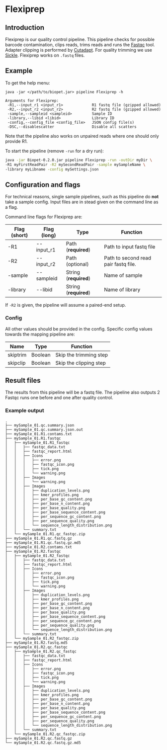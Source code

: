 # Flexiprep

## Introduction
Flexiprep is our quality control pipeline. This pipeline checks for possible barcode contamination, clips reads, trims reads and runs
the <a href="http://www.bioinformatics.babraham.ac.uk/projects/fastqc/" target="_blank">Fastqc</a> tool.
Adapter clipping is performed by <a href="https://github.com/marcelm/cutadapt" target="_blank">Cutadapt</a>.
For quality trimming we use <a href="https://github.com/najoshi/sickle" target="_blank">Sickle</a>.
Flexiprep works on `.fastq` files.


## Example

To get the help menu:
~~~
java -jar </path/to/biopet.jar> pipeline Flexiprep -h

Arguments for Flexiprep:
 -R1,--input_r1 <input_r1>             R1 fastq file (gzipped allowed)
 -R2,--input_r2 <input_r2>             R2 fastq file (gzipped allowed)
 -sample,--sampleid <sampleid>         Sample ID
 -library,--libid <libid>              Library ID
 -config,--config_file <config_file>   JSON config file(s)
 -DSC,--disablescatter                 Disable all scatters
~~~

Note that the pipeline also works on unpaired reads where one should only provide R1.


To start the pipeline (remove `-run` for a dry run):
~~~bash
java -jar Biopet-0.2.0.jar pipeline Flexiprep -run -outDir myDir \
-R1 myFirstReadPair -R2 mySecondReadPair -sample mySampleName \
-library myLibname -config mySettings.json
~~~


## Configuration and flags
For technical reasons, single sample pipelines, such as this pipeline do **not** take a sample config.
Input files are in stead given on the command line as a flag.

Command line flags for Flexiprep are:

| Flag  (short)| Flag (long) | Type | Function |
| ------------ | ----------- | ---- | -------- |
| -R1 | --input_r1 | Path (**required**) | Path to input fastq file |
| -R2 | --input_r2 | Path (optional) | Path to second read pair fastq file. |
| -sample | --sampleid | String (**required**) | Name of sample |
| -library | --libid | String (**required**) | Name of library |

If `-R2` is given, the pipeline will assume a paired-end setup.

### Config

All other values should be provided in the config. Specific config values towards the mapping pipeline are:

| Name | Type | Function |
| ---- | ---- | -------- |
| skiptrim | Boolean | Skip the trimming step |
| skipclip | Boolean | Skip the clipping step |

## Result files
The results from this pipeline will be a fastq file.
The pipeline also outputs 2 Fastqc runs one before and one after quality control.

### Example output

~~~
.
├── mySample_01.qc.summary.json
├── mySample_01.qc.summary.json.out
├── mySample_01.R1.contams.txt
├── mySample_01.R1.fastqc
│   ├── mySample_01.R1_fastqc
│   │   ├── fastqc_data.txt
│   │   ├── fastqc_report.html
│   │   ├── Icons
│   │   │   ├── error.png
│   │   │   ├── fastqc_icon.png
│   │   │   ├── tick.png
│   │   │   └── warning.png
│   │   ├── Images
│   │   │   └── warning.png
│   │   ├── Images
│   │   │   ├── duplication_levels.png
│   │   │   ├── kmer_profiles.png
│   │   │   ├── per_base_gc_content.png
│   │   │   ├── per_base_n_content.png
│   │   │   ├── per_base_quality.png
│   │   │   ├── per_base_sequence_content.png
│   │   │   ├── per_sequence_gc_content.png
│   │   │   ├── per_sequence_quality.png
│   │   │   └── sequence_length_distribution.png
│   │   └── summary.txt
│   └── mySample_01.R1.qc_fastqc.zip
├── mySample_01.R1.qc.fastq.gz
├── mySample_01.R1.qc.fastq.gz.md5
├── mySample_01.R2.contams.txt
├── mySample_01.R2.fastqc
│   ├── mySample_01.R2_fastqc
│   │   ├── fastqc_data.txt
│   │   ├── fastqc_report.html
│   │   ├── Icons
│   │   │   ├── error.png
│   │   │   ├── fastqc_icon.png
│   │   │   ├── tick.png
│   │   │   └── warning.png
│   │   ├── Images
│   │   │   ├── duplication_levels.png
│   │   │   ├── kmer_profiles.png
│   │   │   ├── per_base_gc_content.png
│   │   │   ├── per_base_n_content.png
│   │   │   ├── per_base_quality.png
│   │   │   ├── per_base_sequence_content.png
│   │   │   ├── per_sequence_gc_content.png
│   │   │   ├── per_sequence_quality.png
│   │   │   └── sequence_length_distribution.png
│   │   └── summary.txt
│   └── mySample_01.R2_fastqc.zip
├── mySample_01.R2.fastq.md5
├── mySample_01.R2.qc.fastqc
│   ├── mySample_01.R2.qc_fastqc
│   │   ├── fastqc_data.txt
│   │   ├── fastqc_report.html
│   │   ├── Icons
│   │   │   ├── error.png
│   │   │   ├── fastqc_icon.png
│   │   │   ├── tick.png
│   │   │   └── warning.png
│   │   ├── Images
│   │   │   ├── duplication_levels.png
│   │   │   ├── kmer_profiles.png
│   │   │   ├── per_base_gc_content.png
│   │   │   ├── per_base_n_content.png
│   │   │   ├── per_base_quality.png
│   │   │   ├── per_base_sequence_content.png
│   │   │   ├── per_sequence_gc_content.png
│   │   │   ├── per_sequence_quality.png
│   │   │   └── sequence_length_distribution.png
│   │   └── summary.txt
│   └── mySample_01.R2.qc_fastqc.zip
├── mySample_01.R2.qc.fastq.gz
└── mySample_01.R2.qc.fastq.gz.md5
~~~
